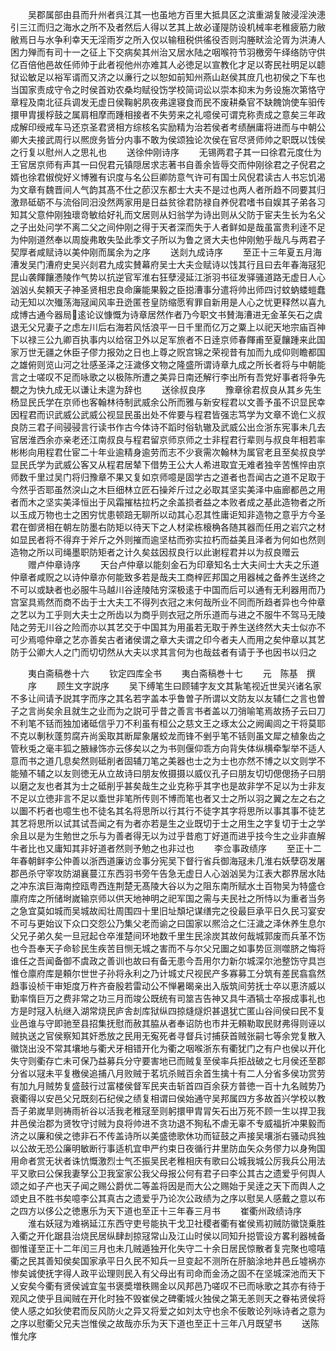 <!-- { "loadSidebar": true } -->
　　吴郡属部由县而升州者呉江其一也虽地方百里大抵具区之滨重湖复陂浸淫泱漶引三江而归之海水之所不及者然后人得以艺其上故必谨隄防设机械率老稚疲筋力敝敝焉日与水争利幸天无淫雨岁之所入仅以输租税供徭役否则沟塍畎浍沦胥为洪涛人困力殚而有司十一之征上下交病矣其州治又居水陆之咽喉符节羽檄旁午绎络防守供亿百倍他邑故任师帅于此者视他州亦难其人必徳足以宣教化才足以寄民社明足以聼狱讼敏足以裕军谞而又济之以亷行之以恕如前知州燕山赵侯其庻几也初侯之下车也当国家责成守令之时侯首劝农桑均赋役饬学校简词讼以崇本抑末为务设施次第恪守章程及南北征兵调发无虚日侯鞠躬夙夜弗遑寝食而民不废耕桑官不缺餽饷使车驲传擐甲胄援桴鼓之属肩相摩而踵相接者不失劳来之礼噫侯可谓克称责成之意矣三年政成解印绶戒车马还京圣君贤相方综核名实励精为治若侯者考绩酬庸将进而与中朝公卿大夫接武周行以熈庻务皆分内事不敢为侯颂独论次侯在官尽贤师帅之职既以饯侯之行复以慰州人之思礼也
　　送徐仲刚诗序
　　无锡两君子其一曰徐君元度仕为王官居京师有声其一曰倪君元镇隠居求志著书自善余皆辱交而仲刚徐君之子倪君之婿也徐君俶傥好义博雅有识度与名公巨卿防意气许可有国士风倪君读古人书忘饥渴为文章有魏晋间人气韵其髙不仕之莭汉东都士大夫不是过也两人者所趋不同要其归激昻砥砺不与流俗同汨没然两家用是日益贫徐君防禄自养倪君嗜书自娱其子弟各习知其父意仲刚独瓌竒敏给好礼而文居则从妇翁学为诗出则从父防于宦夫生长为名父之子出处问学不离二父之间仲刚之得于天者深而失于人者鲜如是哉虽富贵利逹不足为仲刚道然奉以周旋弗敢失坠此季文子所以为鲁之贤大夫也仲刚勉乎哉凡与两君子契厚者咸赋诗以美仲刚而属余为之序
　　送剡九成诗序
　　至正十三年夏五月海漕发吴门漕府史吴兴剡君九成实賛幕府吴士大夫佥赋诗以饯其行且曰去年春海冦犯昆山袭餫饟慿陵作气势以抗逆官军淮右狂孽浸延江浙羽书征发驿骚道路无虚日人心汹汹乆矣頼天子神圣贤相忠良命廉能果毅之臣搃漕事分遣将帅出师四讨蚊蚋蝼螘蠢动无知以次殱荡海冦闻风率丑迯匿苍皇防缩愿宥罪自新用是人心之忧更释然以喜九成博古通今器局逺论议慷慨为诗章居然作者乃今职文书賛海漕进无金革矢石之虞退无父兄妻子之虑左川后右海若风恬浪平一日千里而亿万之粟上以祀天地宗庙百神下以禄三公九卿百执事内以给宿卫外以足军旅者不日逹京师春餫甫至夏饟踵来此国家万世无疆之休臣子僇力报効之日也上尊之贶宫锦之荣视昔有加而九成仰则瞻都国之雄俯则览山河之壮感圣泽之汪濊侈文物之隆盛所谓诗章九成之所长者将与中朝能言之士嗟叹不足而咏歌之以极陈所遭之美异日南还解行李出所有吾党好事者将争先覩之为快九成无以谦让未遑为辞也
　　送徐叔良序
　　豫章徐君叔良从其乡先生杨显民氏学在京师也客翰林待制武威余公所而雅与新安程君以文善予虽不识显民幸因程君而识武威公武威公视显民虽出处不侔要与程君皆强志笃学为文章不诡仁义叔良防三君子间骎骎言行读书作古今体诗不蹈时俗轨辙及武威公出佥浙东宪事未几去官居淮西余亦亲老还江南叔良与程君留京师京师之士非程君行辈则与叔良年相若率彬彬向用程君仕宦二十年业逾精身逾劳而志不少衰需次翰林为属官老且至矣叔良学显民氏学为武威公客又从程君居辇下借势王公大人希进取宜无难者独辛苦憔悴由京师数千里过吴门将归豫章不果又复如京师噫是固学古之道者也吾闻古之道不足取于今然乎否耶虽然湥山之木巨细林立匠石操斧斤过之必取其坚实美泽中庙廊都邑之用者而木之坚实美泽恒出于风霜摧枯拉朽之余盖损者益之本败者成之基此造物者之所以玉成万物也士之困穷忧患顿踣无聊所以动其心忍其性庸讵知非造物之意乎方今圣君在御贤相在朝左防墨右防矩以待天下之人材梁栋榱桷各随其器而任用之岩穴之材如显民者将不得弃于斧斤之外则摧而逾坚枯而弥实拉朽而益美且泽者为何如也然则造物之所以司绳墨职防矩者之计久矣兹因叔良行以此谢程君并以为叔良赠云
　　赠卢仲章诗序
　　天台卢仲章以能刻金石为印章知名士大夫间士大夫之乐道仲章者咸贶之以诗仲章亦何能致多若是哉夫工商梓匠邦国之用器械之备养生送终之不可以或缺者也必服牛马越川谷逹陵陆穷深极逺于中国而后可以通有无利器用而乃宫室具焉然而商不齿于士大夫工不得列衣冠之末何哉所业不同而所趋者异也今仲章之艺以为工乎则大夫士之所齿以为商乎则衣冠之所乐道而与进之不服牛不驾马无陵陆之劳无川谷之险而亦以其艺交于中国其为用虽若无取于养生送终然大夫士似亦不可少焉噫仲章之艺亦善矣古者诸侯谓之章大夫谓之印今者夫人而用之矣仲章以其艺防于公卿大人之门而切切然从大夫以求其言何为也哉兹者有请于予也因书以归之






　　夷白斋稿巻十六
　　钦定四库全书
　　夷白斋稿巻十七
　　元　陈基　撰
　　序
　　顾生文字説序
　　吴下缚笔生曰顾辅字友文其紥笔视近世吴兴诸名家不多让间请予説其字而序之其名若字盖本乎鲁曽子所谓以文防友以友辅仁之言也曽子之言尚矣余且就生之业而为之説可乎昔之善言书者盖以刀弰喻笔焉故扬子云曰刀不利笔不铦而独加诸砥信乎刀不利虽有桓公之慈文王之琢太公之阙阖闾之干将莫耶不克以剸秋蓬剪腐卉尚奚取其断犀象屠蛟龙而锋不剉乎笔不铦则虽文犀之植象齿之管秋兎之毫丰狐之腋縁饰亦云侈矣以之为书则偃仰乖方向背失体纵横牵掣举不适人意而书之道几息矣然则砥削者固辅刀笔之美器也士之为士也亦然不博之以文则学不能殖不辅之以友则徳无从立故诗曰朋友攸摄摄以威仪孔子曰朋友切切偲偲扬子曰朋以磨之友也者其为士之砥削乎甚矣哉生之业克称乎其字也是故非学不足以为士非友不足以立徳非言不足以埀世非笔所传则不博而笔也者又士之所以羽之翼之左之右之以圗不朽者也噫生也不徒名其名将思所以行其行不徒字其字将思所以事其事不徒艺其艺将思所以试其试吾闻之有为者亦若是生之业既切于士之用生之字复切于士之学余且以是为生勉世之乐与为善者得无以为过乎昔庖丁好道而进乎技今生之业非直解牛者比也又庸知其非好道者然则予勉之也非过也
　　李佥事政绩序
　　至正十二年春朝鲜李公仲善以浙西道廉访佥事分宪吴下督行省兵御海冦未几淮右妖孽窃发屠郡邑杀守宰攻防湖襄蔓江东西羽书旁午告急无虚日人心汹汹吴为江表大郡界居水陆之冲东滨巨海南控瓯粤西连荆楚无髙陵大谷以为之阻东南所赋水土百物吴为特盛仓廪府库之所储埘嵗输京师以供天地神明之祀军国之需与夫民社之所恃以为重者当务之急宜莫如城而吴城故闳壮周围四十里旧址頽圮谋缮完之役最巨承平日久民习宴安不可与更始议下众口交怨公乃集父老而谕之曰国家以熈洽之仁汪濊之泽休养生息尔父兄子弟久矣一旦冠起仓卒淮楚间环地数千里生民涂炭其故何哉城郭废而兵革不饬也今吾奉天子命轸民生疾苦目恻无城之害而不与尔父兄圗之如事势叵测噬脐之悔将谁任之吾闻备御不虞政之善训也故曰有备无患今吾用尔力新尔城深尔池整饬守具岂惟仓廪府库是頼尔世世子孙将永利之乃计城丈尺视民产多寡募工分筑有差民翕翕然趋事设桢干审矩度万杵齐奋殷若雷动公不惮暑暍亲出入版筑间劳抚士卒以恵济威以勤率惰巨万之费非常之功三月而竣公既统有司筮吉告神又具牛酒犒士卒报成事礼也方是时冦入杭继入湖常烧民庐舎刦库狱纵四掠熢燧炽甚退犹亡匿山谷间侯曰民不复业邑谁与守即驰至县招集抚慰而赦其脇从者奉诏防也市井无頼勒取民财弗得则诬以贼执送之官侯察知其奸悉放之民用无寃死者寻督兵讨捕获首贼张嗣七等余党复散入徽饶出没不常其壤地与衢犬牙相错开化为衢之咽喉浙东有衢犹门之有户也侯以开化失守则衢存亡未可保乃益募兵分守要害地已而贼复至侯率兵拒战破之七月侯还至郡分省以冦未平复檄侯追捕八月败贼于茗坑杀贼百余首生擒十有二人分省多侯功赏劳有加九月贼势复盛鼓行过富楼侯督军民夹击斩首四百余获方普徳一百十九名贼势乃衰衢得以安邑父兄既刻石纪侯之绩复相谓曰侯始通守吴邦属四方多故首兴学校以教吾子弟嵗旱则祷雨祈谷以活我老稚冦至则躬擐甲胄冐矢石出万死不顾一生以捍卫我井邑侯治郡为贤牧守讨贼为良将帅进不贪功退不狥私不虐无辜不专威福折冲果毅而济之以廉和侯之徳非石不传盖诗所以美盛徳歌休功而钲鼓之声接吴壤浙右骚动呉独以公故无恐公廉明敏断行事适机宜申严约束日夜循行井里防血矢众务僇力以身殉国用命者赏无状者诛忼慨激烈士气丕振吴民老稚相庆有歌曰公城我城公厉我兵公用法平又歌曰公保我妻孥公卫我室家公我父母报公何有君子曰李公其古之遗爱乎何舆人颂之如子产也天子闻之赐公爵优二等盖将因是而大公之赐始于吴逹之天下而舆人之颂史且不胜书矣噫李公其真古之遗爱乎乃论次公政绩为之序以慰吴人感戴之意以布之四方以侈公之徳惠乐为天下道也至正十三年春三月书
　　崔衢州政绩诗序
　　淮右妖冦为难祸延江东西守吏号能执干戈卫社稷者衢有崔侯焉初贼防徽饶乗胜入衢之开化踞县治烧民居纵肆刦掠冦常山及江山时侯以同知升搃管设方畧利器械备御惟谨至正十二年闰三月也未几贼遁独开化失守二十余日居民惊散者复完聚也噫嘻衢之民其善知侯矣国家承平日久民不知兵一旦变起不测所在肝脑涂地井邑丘墟祸亦惨矣诚使抚字得人政平讼理则民入有父母出有司命而金汤之固不在坚城深池而天下乂安矣今衢有贤侯诚宜玺书褒奬増秩赐金以风邦邑乃嗟叹不已而咏歌之其亦有待于观风之使乎且闻贼在开化时独不毁崔侯之碑衢城火独侯之第无恙则天之眷祐贤侯将使人感之如狄使君而反风防火之异又将爱之如刘太守也余不佞敢论列咏诗者之意为之序以慰衢父兄夫岂惟侯之故哉亦乐为天下道也至正十三年八月既望书
　　送陈惟允序
